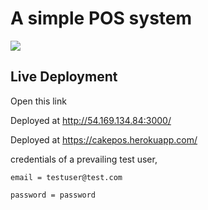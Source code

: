 # A simple POS system

![](CakePOS.gif)
## Live Deployment

Open this link

Deployed at http://54.169.134.84:3000/

Deployed at https://cakepos.herokuapp.com/

credentials of a prevailing test user,

``
email = testuser@test.com  
``
      
``
password = password
``
